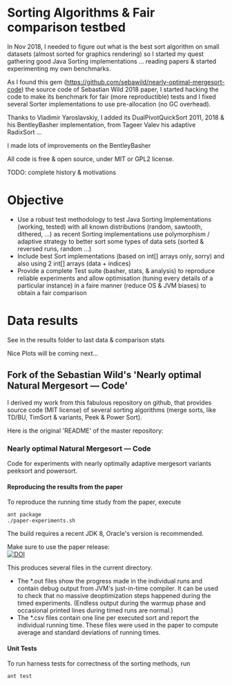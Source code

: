 # Sorting Algorithms & Fair comparison testbed

In Nov 2018, I needed to figure out what is the best sort algorithm on small datasets (almost sorted for graphics rendering) so I started my quest gathering good Java Sorting implementations ... reading papers & started experimenting my own benchmarks.

As I found this gem (https://github.com/sebawild/nearly-optimal-mergesort-code) the source code of Sebastian Wild 2018 paper, I started hacking the code to make its benchmark for fair (more reproductible) tests and I fixed several Sorter implementations to use pre-allocation (no GC overhead).

Thanks to Vladimir Yaroslavskiy, I added its DualPivotQuickSort 2011, 2018 & his BentleyBasher implementation, from Tageer Valev his adaptive RadixSort ...

I made lots of improvements on the BentleyBasher 

All code is free & open source, under MIT or GPL2 license.

TODO: complete history & motivations

# Objective

- Use a robust test methodology to test Java Sorting Implementations (working, tested) with all known distributions (random, sawtooth, dithered, ...) as recent Sorting implementations use polymorphism / adaptive strategy to better sort some types of data sets (sorted & reversed runs, random ...)
- Include best Sort implementations (based on int[] arrays only, sorry) and also using 2 int[] arrays (data + indices)
- Provide a complete Test suite (basher, stats, & analysis) to reproduce reliable experiments and allow optimisation (tuning every details of a particular instance) in a faire manner (reduce OS & JVM biases) to obtain a fair comparison

# Data results

See in the results folder to last data & comparison stats

Nice Plots will be coming next...



## Fork of the Sebastian Wild's 'Nearly optimal Natural Mergesort &mdash; Code'

I derived my work from this fabulous repository on github, that provides source code (MIT license) of several sorting algorithms (merge sorts, like TD/BU, TimSort & variants, Peek & Power Sort).


Here is the original 'README' of the master repository:

### Nearly optimal Natural Mergesort &mdash; Code
Code for experiments with nearly optimally adaptive mergesort variants 
peeksort and powersort.

#### Reproducing the results from the paper

To reproduce the running time study from the paper,
execute 

    ant package
    ./paper-experiments.sh

The build requires a recent JDK 8, Oracle's version is recommended.

Make sure to use the paper release:  
[![DOI](https://zenodo.org/badge/132030229.svg)](https://zenodo.org/badge/latestdoi/132030229)

This produces several files in the current directory.

 * The *.out files show the progress made in the individual runs 
and contain debug output from JVM's just-in-time compiler. 
It can be used to check that no massive deoptimization steps happened during the timed
experiments. (Endless output during the warmup phase and occasional printed lines 
during timed runs are normal.)
 * The *.csv files contain one line per executed sort and report the individual
running time. These files were used in the paper to compute average and standard deviations
of running times.

#### Unit Tests

To run harness tests for correctness of the sorting methods, run

    ant test


